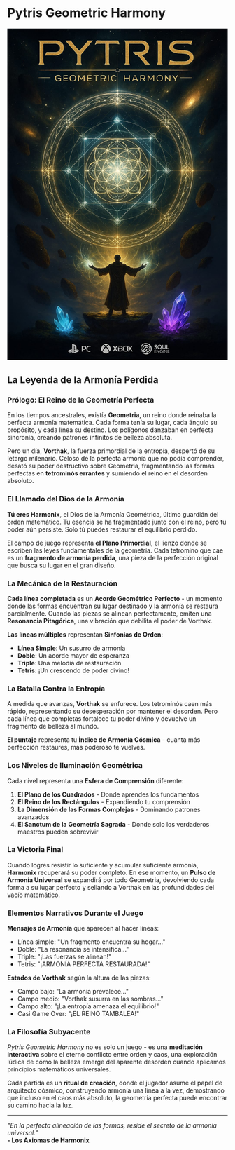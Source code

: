 # Pytris Geometric Harmony
![Front cover](./pytris_cover.jpg)
## La Leyenda de la Armonía Perdida

### Prólogo: El Reino de la Geometría Perfecta

En los tiempos ancestrales, existía **Geometria**, un reino donde reinaba la perfecta armonía matemática. Cada forma tenía su lugar, cada ángulo su propósito, y cada línea su destino. Los polígonos danzaban en perfecta sincronía, creando patrones infinitos de belleza absoluta.

Pero un día, **Vorthak**, la fuerza primordial de la entropía, despertó de su letargo milenario. Celoso de la perfecta armonía que no podía comprender, desató su poder destructivo sobre Geometria, fragmentando las formas perfectas en **tetrominós errantes** y sumiendo el reino en el desorden absoluto.

### El Llamado del Dios de la Armonía

**Tú eres Harmonix**, el Dios de la Armonía Geométrica, último guardián del orden matemático. Tu esencia se ha fragmentado junto con el reino, pero tu poder aún persiste. Solo tú puedes restaurar el equilibrio perdido.

El campo de juego representa **el Plano Primordial**, el lienzo donde se escriben las leyes fundamentales de la geometría. Cada tetromino que cae es un **fragmento de armonía perdida**, una pieza de la perfección original que busca su lugar en el gran diseño.

### La Mecánica de la Restauración

**Cada línea completada** es un **Acorde Geométrico Perfecto** - un momento donde las formas encuentran su lugar destinado y la armonía se restaura parcialmente. Cuando las piezas se alinean perfectamente, emiten una **Resonancia Pitagórica**, una vibración que debilita el poder de Vorthak.

**Las líneas múltiples** representan **Sinfonías de Orden**:
- **Línea Simple**: Un susurro de armonía
- **Doble**: Un acorde mayor de esperanza  
- **Triple**: Una melodía de restauración
- **Tetris**: ¡Un crescendo de poder divino!

### La Batalla Contra la Entropía

A medida que avanzas, **Vorthak** se enfurece. Los tetrominós caen más rápido, representando su desesperación por mantener el desorden. Pero cada línea que completas fortalece tu poder divino y devuelve un fragmento de belleza al mundo.

**El puntaje** representa tu **Índice de Armonía Cósmica** - cuanta más perfección restaures, más poderoso te vuelves.

### Los Niveles de Iluminación Geométrica

Cada nivel representa una **Esfera de Comprensión** diferente:

1. **El Plano de los Cuadrados** - Donde aprendes los fundamentos
2. **El Reino de los Rectángulos** - Expandiendo tu comprensión
3. **La Dimensión de las Formas Complejas** - Dominando patrones avanzados
4. **El Sanctum de la Geometría Sagrada** - Donde solo los verdaderos maestros pueden sobrevivir

### La Victoria Final

Cuando logres resistir lo suficiente y acumular suficiente armonía, **Harmonix** recuperará su poder completo. En ese momento, un **Pulso de Armonía Universal** se expandirá por todo Geometria, devolviendo cada forma a su lugar perfecto y sellando a Vorthak en las profundidades del vacío matemático.

### Elementos Narrativos Durante el Juego

**Mensajes de Armonía** que aparecen al hacer líneas:
- Línea simple: "Un fragmento encuentra su hogar..."
- Doble: "La resonancia se intensifica..."
- Triple: "¡Las fuerzas se alinean!"
- Tetris: "¡ARMONÍA PERFECTA RESTAURADA!"

**Estados de Vorthak** según la altura de las piezas:
- Campo bajo: "La armonía prevalece..."
- Campo medio: "Vorthak susurra en las sombras..."
- Campo alto: "¡La entropía amenaza el equilibrio!"
- Casi Game Over: "¡EL REINO TAMBALEA!"

### La Filosofía Subyacente

*Pytris Geometric Harmony* no es solo un juego - es una **meditación interactiva** sobre el eterno conflicto entre orden y caos, una exploración lúdica de cómo la belleza emerge del aparente desorden cuando aplicamos principios matemáticos universales.

Cada partida es un **ritual de creación**, donde el jugador asume el papel de arquitecto cósmico, construyendo armonía una línea a la vez, demostrando que incluso en el caos más absoluto, la geometría perfecta puede encontrar su camino hacia la luz.

---

*"En la perfecta alineación de las formas, reside el secreto de la armonía universal."*  
**- Los Axiomas de Harmonix**
